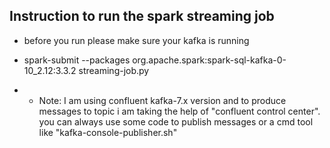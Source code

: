 ## Instruction to run the spark streaming job

- before you run please make sure your kafka is running
- spark-submit --packages org.apache.spark:spark-sql-kafka-0-10_2.12:3.3.2 streaming-job.py

- - Note: I am using confluent kafka-7.x version and to produce messages to topic i am taking the help of "confluent control center".
you can always use some code to publish messages or a cmd tool like "kafka-console-publisher.sh"